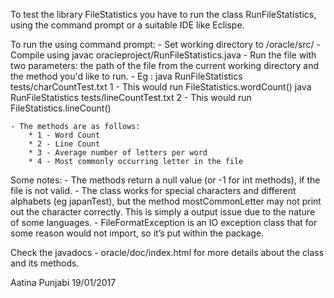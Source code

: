 To test the library FileStatistics you have to run the class RunFileStatistics, using the command prompt or a suitable IDE like Eclispe. 

To run the using command prompt: 
	- Set working directory to /oracle/src/
	- Compile using javac oracleproject/RunFileStatistics.java
	- Run the file with two parameters: the path of the file from the current working directory and the method you'd like to run.
	- Eg :	java RunFileStatistics tests/charCountTest.txt 1 - This would run FileStatistics.wordCount()
			java RunFileStatistics tests/lineCountTest.txt 2 - This would run FileStatistics.lineCount()

	- The methods are as follows: 
		* 1 - Word Count
 		* 2 - Line Count
 		* 3 - Average number of letters per word
	 	* 4 - Most commonly occurring letter in the file

Some notes:
	- The methods return a null value (or -1 for int methods), if the file is not valid.
	- The class works for special characters and different alphabets (eg japanTest), but the method mostCommonLetter may not print out the character correctly. This is simply a output issue due to the nature of some languages.
	- FileFormatException is an IO exception class that for some reason would not import, so it’s put within the package.

Check the javadocs - oracle/doc/index.html for more details about the class and its methods.

Aatina Punjabi
19/01/2017